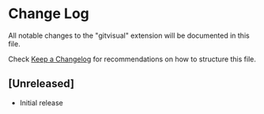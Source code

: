 # Change Log
All notable changes to the "gitvisual" extension will be documented in this file.

Check [Keep a Changelog](http://keepachangelog.com/) for recommendations on how to structure this file.

## [Unreleased]
- Initial release